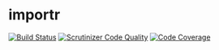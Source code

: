 # importr

[![Build Status](https://travis-ci.org/HDNET/onpage_integration.svg?branch=master)](https://travis-ci.org/HDNET/onpage_integration) [![Scrutinizer Code Quality](https://scrutinizer-ci.com/g/HDNET/onpage_integration/badges/quality-score.png?b=master)](https://scrutinizer-ci.com/g/HDNET/onpage_integration/?branch=master) [![Code Coverage](https://scrutinizer-ci.com/g/HDNET/onpage_integration/badges/coverage.png?b=master)](https://scrutinizer-ci.com/g/HDNET/onpage_integration/?branch=master)
